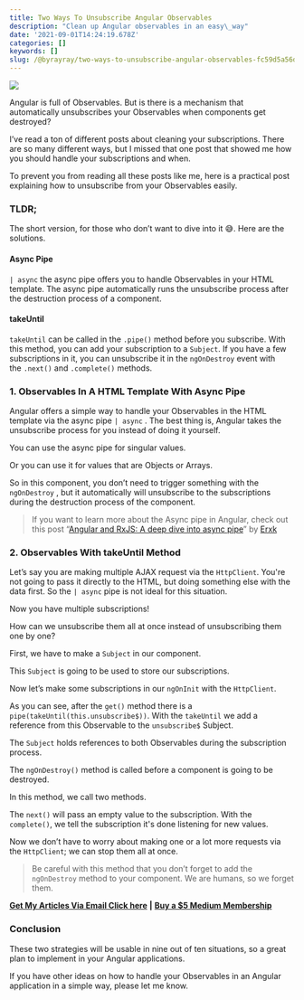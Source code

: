 ```yaml
---
title: Two Ways To Unsubscribe Angular Observables
description: "Clean up Angular observables in an easy\_way"
date: '2021-09-01T14:24:19.678Z'
categories: []
keywords: []
slug: /@byrayray/two-ways-to-unsubscribe-angular-observables-fc59d5a56dae
---
```


![](/Users/devbyrayray/Downloads/medium-export-a7b31d8cfbafc479a349e86525a0598d57555fb548cdfad5aa20f48d7b4db09d/posts/md_1664876347726/img/1__vcy2k5n2BEtdZIQORHkuRQ.jpeg)

Angular is full of Observables. But is there is a mechanism that automatically unsubscribes your Observables when components get destroyed?

I’ve read a ton of different posts about cleaning your subscriptions. There are so many different ways, but I missed that one post that showed me how you should handle your subscriptions and when.

To prevent you from reading all these posts like me, here is a practical post explaining how to unsubscribe from your Observables easily.

### TLDR;

The short version, for those who don’t want to dive into it 😅. Here are the solutions.

#### Async Pipe

`| async` the async pipe offers you to handle Observables in your HTML template. The async pipe automatically runs the unsubscribe process after the destruction process of a component.

#### takeUntil

`takeUntil` can be called in the `.pipe()` method before you subscribe. With this method, you can add your subscription to a `Subject`. If you have a few subscriptions in it, you can unsubscribe it in the `ngOnDestroy` event with the `.next()` and `.complete()` methods.

### 1\. Observables In A HTML Template With Async Pipe

Angular offers a simple way to handle your Observables in the HTML template via the async pipe `| async` . The best thing is, Angular takes the unsubscribe process for you instead of doing it yourself.

You can use the async pipe for singular values.

Or you can use it for values that are Objects or Arrays.

So in this component, you don’t need to trigger something with the `ngOnDestroy` , but it automatically will unsubscribe to the subscriptions during the destruction process of the component.

> If you want to learn more about the Async pipe in Angular, check out this post “[Angular and RxJS: A deep dive into async pipe](https://betterprogramming.pub/angular-rxjs-async-pipe-deep-dive-2510b56f793a)” by [Erxk](https://erxk.medium.com/)

### 2\. Observables With takeUntil Method

Let’s say you are making multiple AJAX request via the `HttpClient`. You're not going to pass it directly to the HTML, but doing something else with the data first. So the `| async` pipe is not ideal for this situation.

Now you have multiple subscriptions!

How can we unsubscribe them all at once instead of unsubscribing them one by one?

First, we have to make a `Subject` in our component.

This `Subject` is going to be used to store our subscriptions.

Now let’s make some subscriptions in our `ngOnInit` with the `HttpClient`.

As you can see, after the `get()` method there is a `pipe(takeUntil(this.unsubscribe$))`. With the `takeUntil` we add a reference from this Observable to the `unsubscribe$` Subject.

The `Subject` holds references to both Observables during the subscription process.

The `ngOnDestroy()` method is called before a component is going to be destroyed.

In this method, we call two methods.

The `next()` will pass an empty value to the subscription. With the `complete()`, we tell the subscription it's done listening for new values.

Now we don’t have to worry about making one or a lot more requests via the `HttpClient`; we can stop them all at once.

> Be careful with this method that you don’t forget to add the `ngOnDestroy` method to your component. We are humans, so we forget them.

[**Get My Articles Via Email Click here**](https://blog.byrayray.dev/subscribe) **|** [**Buy a $5 Medium Membership**](https://blog.byrayray.dev/membership)

### Conclusion

These two strategies will be usable in nine out of ten situations, so a great plan to implement in your Angular applications.

If you have other ideas on how to handle your Observables in an Angular application in a simple way, please let me know.